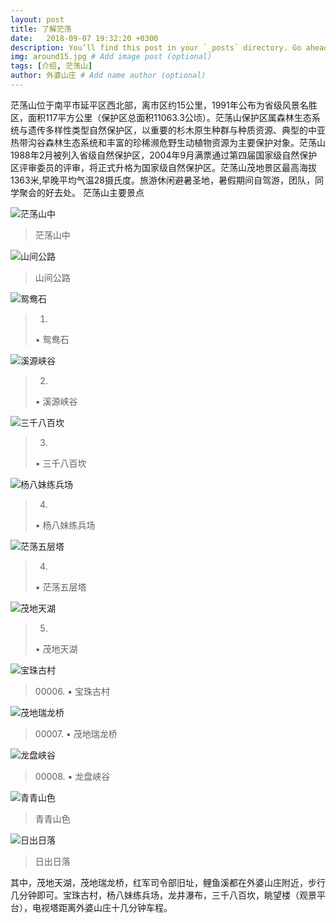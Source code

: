 ```yaml
---
layout: post
title: 了解茫荡  
date:   2018-09-07 19:32:20 +0300
description: You’ll find this post in your `_posts` directory. Go ahead and edit it and re-build the site to see your changes. # Add post description (optional)
img: around15.jpg # Add image post (optional)
tags: [介绍, 茫荡山]
author: 外婆山庄 # Add name author (optional)
---
```

茫荡山位于南平市延平区西北部，离市区约15公里，1991年公布为省级风景名胜区，面积117平方公里（保护区总面积11063.3公顷）。茫荡山保护区属森林生态系统与遗传多样性类型自然保护区，以重要的杉木原生种群与种质资源、典型的中亚热带沟谷森林生态系统和丰富的珍稀濒危野生动植物资源为主要保护对象。茫荡山1988年2月被列入省级自然保护区，2004年9月满票通过第四届国家级自然保护区评审委员的评审，将正式升格为国家级自然保护区。茫荡山茂地景区最高海拔1363米,早晚平均气温28摄氏度。旅游休闲避暑圣地，暑假期间自驾游，团队，同学聚会的好去处。
茫荡山主要景点

![茫荡山中]({{site.baseurl}}/assets/img/around18.jpg)
>茫荡山中

![山间公路]({{site.baseurl}}/assets/img/mountain3.jpg)
>山间公路

![鸳鸯石]({{site.baseurl}}/assets/img/yuanyang.jpg)
>00001.
>▪ 鸳鸯石

![溪源峡谷]({{site.baseurl}}/assets/img/yuanxi.jpg)
>00002.
>▪ 溪源峡谷

![三千八百坎]({{site.baseurl}}/assets/img/mangdang1.jpg)
>00003.
>▪ 三千八百坎

![杨八妹练兵场]({{site.baseurl}}/assets/img/mountain6.jpg)
>00004.
>▪ 杨八妹练兵场

![茫荡五层塔]({{site.baseurl}}/assets/img/mountain1.jpg)
>00004.
>▪ 茫荡五层塔

![茂地天湖]({{site.baseurl}}/assets/img/around17.jpg)
>00005.
>▪ 茂地天湖

![宝珠古村]({{site.baseurl}}/assets/img/baozhu.jpg)
>00006. ▪ 宝珠古村

![茂地瑞龙桥]({{site.baseurl}}/assets/img/around5.jpg)
>00007. ▪ 茂地瑞龙桥

![龙盘峡谷]({{site.baseurl}}/assets/img/mountain4.jpg)
>00008. ▪ 龙盘峡谷

![青青山色]({{site.baseurl}}/assets/img/around26.jpg)
>青青山色

![日出日落]({{site.baseurl}}/assets/img/sunset.jpg)
>日出日落

其中，茂地天湖，茂地瑞龙桥，红军司令部旧址，鲤鱼溪都在外婆山庄附近，步行几分钟即可。宝珠古村，杨八妹练兵场，龙井瀑布，三千八百坎，眺望楼（观景平台），电视塔距离外婆山庄十几分钟车程。





